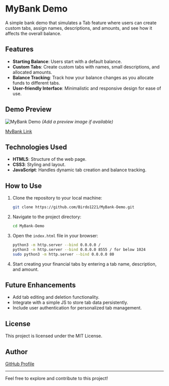 # MyBank Demo

A simple bank demo that simulates a Tab feature where users can create custom tabs, assign names, descriptions, and amounts, and see how it affects the overall balance.

## Features

- **Starting Balance**: Users start with a default balance.
- **Custom Tabs**: Create custom tabs with names, small descriptions, and allocated amounts.
- **Balance Tracking**: Track how your balance changes as you allocate funds to different tabs.
- **User-friendly Interface**: Minimalistic and responsive design for ease of use.

## Demo Preview

![MyBank Demo](demo-preview.png) *(Add a preview image if available)*

[MyBank Link](https://appdemo.birdo.ovh)

## Technologies Used

- **HTML5**: Structure of the web page.
- **CSS3**: Styling and layout.
- **JavaScript**: Handles dynamic tab creation and balance tracking.
  
## How to Use

1. Clone the repository to your local machine:
    ```bash
    git clone https://github.com/Birdo1221/MyBank-Demo.git
    ```

2. Navigate to the project directory:
    ```bash
    cd MyBank-Demo
    ```

3. Open the `index.html` file in your browser:
    ```bash
    python3 -m http.server --bind 0.0.0.0 /
    python3 -m http.server --bind 0.0.0.0 8555 / for below 1024
    sudo python3 -m http.server --bind 0.0.0.0 80 
    ```

4. Start creating your financial tabs by entering a tab name, description, and amount.

## Future Enhancements

- Add tab editing and deletion functionality.
- Integrate with a simple JS to store tab data persistently.
- Include user authentication for personalized tab management.

## License

This project is licensed under the MIT License.

## Author

[GitHub Profile](https://github.com/Birdo1221)

---

Feel free to explore and contribute to this project!
